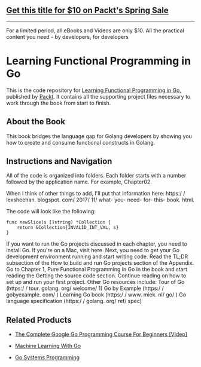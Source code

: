 ## [Get this title for $10 on Packt's Spring Sale](https://www.packt.com/B06564?utm_source=github&utm_medium=packt-github-repo&utm_campaign=spring_10_dollar_2022)
-----
For a limited period, all eBooks and Videos are only $10. All the practical content you need \- by developers, for developers

# Learning Functional Programming in Go
This is the code repository for [Learning Functional Programming in Go](https://www.packtpub.com/application-development/learning-functional-programming-go?utm_source=github&utm_medium=repository&utm_campaign=9781787281394), published by [Packt](https://www.packtpub.com/?utm_source=github). It contains all the supporting project files necessary to work through the book from start to finish.
## About the Book
This book bridges the language gap for Golang developers by showing you how to create and consume functional constructs in Golang.
## Instructions and Navigation
All of the code is organized into folders. Each folder starts with a number followed by the application name. For example, Chapter02.

When I think of other things to add, I'll put that information here: https:/
/ lexsheehan. blogspot. com/ 2017/ 11/ what- you- need- for- this- book.
html.

The code will look like the following:
```
func newSlice(s []string) *Collection {
    return &Collection{INVALID_INT_VAL, s}
}
```

If you want to run the Go projects discussed in each chapter, you need to install Go. If
you're on a Mac, visit here. Next, you need to get your Go development environment
running and start writing code.
Read the TL;DR subsection of the How to build and run Go projects section of the Appendix.
Go to Chapter 1, Pure Functional Programming in Go in the book and start reading
the Getting the source code section. Continue reading on how to set up and run your first
project.
Other Go resources include:
Tour of Go (https:/ / tour. golang. org/ welcome/ 1)
Go by Example (https:/ / gobyexample. com/ )
Learning Go book (https:/ / www. miek. nl/ go/ )
Go language specification (https:/ / golang. org/ ref/ spec)

## Related Products
* [The Complete Google Go Programming Course For Beginners [Video]](https://www.packtpub.com/application-development/complete-google-go-programming-course-beginners-video?utm_source=github&utm_medium=repository&utm_campaign=9781788626972)

* [Machine Learning With Go](https://www.packtpub.com/big-data-and-business-intelligence/machine-learning-go?utm_source=github&utm_medium=repository&utm_campaign=9781785882104)

* [Go Systems Programming](https://www.packtpub.com/networking-and-servers/go-systems-programming?utm_source=github&utm_medium=repository&utm_campaign=9781787125643)

